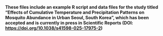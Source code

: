 **These files include an example R script and data files for the study titled “Effects of Cumulative Temperature and Precipitation Patterns on Mosquito Abundance in Urban Seoul, South Korea”, which has been accepted and is currently in press in Scientific Reports (DOI: https://doi.org/10.1038/s41598-025-17975-2)**
